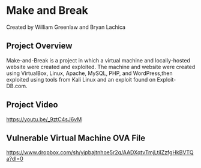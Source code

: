 # Make and Break

Created by William Greenlaw and Bryan Lachica

## Project Overview

Make-and-Break is a project in which a virtual machine and locally-hosted website were created and exploited. The machine and website were created using VirtualBox, Linux, Apache, MySQL, PHP, and WordPress,then exploited using tools from Kali Linux and an exploit found on Exploit-DB.com.

## Project Video

https://youtu.be/_9ztC4sJ6vM

## Vulnerable Virtual Machine OVA File

https://www.dropbox.com/sh/yjpbajtnhoe5r2q/AADXqtvTmjLtilZzfgHkBVTQa?dl=0

